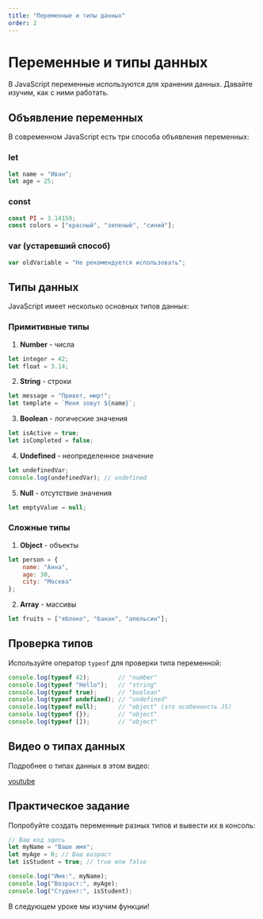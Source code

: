 ```yaml
---
title: "Переменные и типы данных"
order: 2
---
```


# Переменные и типы данных

В JavaScript переменные используются для хранения данных. Давайте изучим, как с ними работать.

## Объявление переменных

В современном JavaScript есть три способа объявления переменных:

### let

```javascript
let name = "Иван";
let age = 25;
```

### const

```javascript
const PI = 3.14159;
const colors = ["красный", "зеленый", "синий"];
```

### var (устаревший способ)

```javascript
var oldVariable = "Не рекомендуется использовать";
```

## Типы данных

JavaScript имеет несколько основных типов данных:

### Примитивные типы

1. **Number** - числа
```javascript
let integer = 42;
let float = 3.14;
```

2. **String** - строки
```javascript
let message = "Привет, мир!";
let template = `Меня зовут ${name}`;
```

3. **Boolean** - логические значения
```javascript
let isActive = true;
let isCompleted = false;
```

4. **Undefined** - неопределенное значение
```javascript
let undefinedVar;
console.log(undefinedVar); // undefined
```

5. **Null** - отсутствие значения
```javascript
let emptyValue = null;
```

### Сложные типы

1. **Object** - объекты
```javascript
let person = {
    name: "Анна",
    age: 30,
    city: "Москва"
};
```

2. **Array** - массивы
```javascript
let fruits = ["яблоко", "банан", "апельсин"];
```

## Проверка типов

Используйте оператор `typeof` для проверки типа переменной:

```javascript
console.log(typeof 42);        // "number"
console.log(typeof "Hello");   // "string"
console.log(typeof true);      // "boolean"
console.log(typeof undefined); // "undefined"
console.log(typeof null);      // "object" (это особенность JS)
console.log(typeof {});        // "object"
console.log(typeof []);        // "object"
```

## Видео о типах данных

Подробнее о типах данных в этом видео:

[youtube](dQw4w9WgXcQ)

## Практическое задание

Попробуйте создать переменные разных типов и вывести их в консоль:

```javascript
// Ваш код здесь
let myName = "Ваше имя";
let myAge = 0; // Ваш возраст
let isStudent = true; // true или false

console.log("Имя:", myName);
console.log("Возраст:", myAge);
console.log("Студент:", isStudent);
```

В следующем уроке мы изучим функции!
